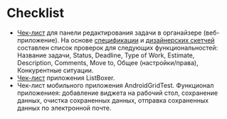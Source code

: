 # Checklist
+ [Чек-лист](https://github.com/Ed-Yunusov/Test-documentation/blob/main/Checklist/Checklist%20(Organizer).pdf) для панели редактирования задачи в органайзере (веб-приложение). 
На основе [спецификации](https://github.com/Ed-Yunusov/Test-documentation/blob/main/Checklist/Specification%20(Organizer).pdf) и [дизайнерских скетчей](https://github.com/Ed-Yunusov/Test-documentation/blob/main/Checklist/Designer%20sketches%20(Organizer).pdf) составлен список проверок для следующих функциональностей:
Название задачи, Status, Deadline, Type of Work, Estimate, Description, Comments, Move to, Общее (настройки/права), Конкурентные ситуации.
+ [Чек-лист](https://github.com/Ed-Yunusov/Test-documentation/blob/main/Checklist/Checklist%20(ListBoxer).pdf) приложения ListBoxer.
+ Чек-лист мобильного приложения AndroidGridTest. Функционал приложениея: добавление виджета на рабочий стол, сохранение данных, очистка сохраненных данных, отправка сохраненных данных по электронной почте.
